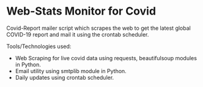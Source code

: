 # Web-Stats Monitor for Covid


Covid-Report mailer script which scrapes the web to get the latest global COVID-19 report and mail it using the crontab scheduler.

Tools/Technologies used:

- Web Scraping for live covid data using requests, 
   beautifulsoup modules in Python.
- Email utility using smtplib module in Python.
- Daily updates using crontab scheduler.
